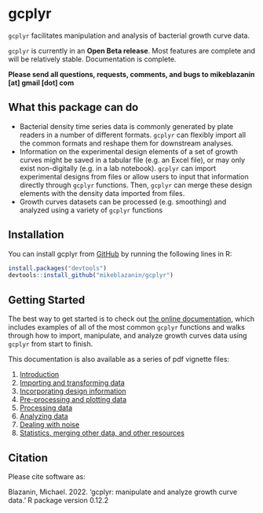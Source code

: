 
<!-- README.md is generated from README.Rmd. Please edit that file -->
<!--
You'll still need to render `README.Rmd` regularly, to keep `README.md` up-to-date. `devtools::build_readme()` is handy for this. You could also use GitHub Actions to re-render `README.Rmd` every time you push. An example workflow can be found here: <https://github.com/r-lib/actions/tree/v1/examples>.

You can also embed plots in R chunks. In that case, don't forget to commit and push the resulting figure files, so they display on GitHub and CRAN.
-->

# gcplyr

<!-- badges: start -->
<!-- badges: end -->

`gcplyr` facilitates manipulation and analysis of bacterial growth curve
data.

`gcplyr` is currently in an **Open Beta release**. Most features are
complete and will be relatively stable. Documentation is complete.

**Please send all questions, requests, comments, and bugs to
mikeblazanin \[at\] gmail \[dot\] com**

## What this package can do

- Bacterial density time series data is commonly generated by plate
  readers in a number of different formats. `gcplyr` can flexibly import
  all the common formats and reshape them for downstream analyses.
- Information on the experimental design elements of a set of growth
  curves might be saved in a tabular file (e.g. an Excel file), or may
  only exist non-digitally (e.g. in a lab notebook). `gcplyr` can import
  experimental designs from files or allow users to input that
  information directly through `gcplyr` functions. Then, `gcplyr` can
  merge these design elements with the density data imported from files.
- Growth curves datasets can be processed (e.g. smoothing) and analyzed
  using a variety of `gcplyr` functions

## Installation

You can install gcplyr from [GitHub](https://github.com/) by running the
following lines in R:

``` r
install.packages("devtools")
devtools::install_github("mikeblazanin/gcplyr")
```

## Getting Started

The best way to get started is to check out [the online
documentation](https://mikeblazanin.github.io/gcplyr), which includes
examples of all of the most common `gcplyr` functions and walks through
how to import, manipulate, and analyze growth curves data using `gcplyr`
from start to finish.

This documentation is also available as a series of pdf vignette files:

1.  [Introduction](./vignettes/gcplyr.pdf)
2.  [Importing and transforming data](./vignettes/import_transform.pdf)
3.  [Incorporating design
    information](./vignettes/incorporate_designs.pdf)
4.  [Pre-processing and plotting data](./vignettes/preprocess_plot.pdf)
5.  [Processing data](./vignettes/process.pdf)
6.  [Analyzing data](./vignettes/analyze.pdf)
7.  [Dealing with noise](./vignettes/noise.pdf)
8.  [Statistics, merging other data, and other
    resources](./vignettes/conclusion.pdf)

## Citation

Please cite software as:

Blazanin, Michael. 2022. ‘gcplyr: manipulate and analyze growth curve
data.’ R package version 0.12.2
